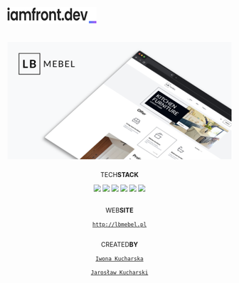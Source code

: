 <picture>
  <source media="(prefers-color-scheme: dark)" srcset="images/logo_dark.png">
  <img src="images/logo_light.png" alt="iamfront.dev" width="200px" />
</picture>

<div align="center">

# <img src="./images/lb-mebel.png" />

TECH<strong>STACK</strong>

![](https://img.shields.io/badge/Next.js-000000.svg?style=for-the-badge&logo=nextdotjs&logoColor=white)
![](https://img.shields.io/badge/TypeScript-3178C6.svg?style=for-the-badge&logo=TypeScript&logoColor=white)
![](https://img.shields.io/badge/GraphQL-E10098.svg?style=for-the-badge&logo=GraphQL&logoColor=white)
![](https://img.shields.io/badge/Tailwind%20CSS-06B6D4.svg?style=for-the-badge&logo=Tailwind-CSS&logoColor=white)
![](https://img.shields.io/badge/ESLint-4B32C3.svg?style=for-the-badge&logo=ESLint&logoColor=white)
![](https://img.shields.io/badge/Prettier-F7B93E.svg?style=for-the-badge&logo=Prettier&logoColor=black)

##

WEB<strong>SITE</strong>

<a href="http://lbmebel.pl">`http://lbmebel.pl`</a>

##

CREATED<strong>BY</strong>

<a href="https://iwonauxui.pl/">`Iwona Kucharska`</a>

<a href="https://github.com/jaroslawkucharski">`Jarosław Kucharski`</a>

</div>
